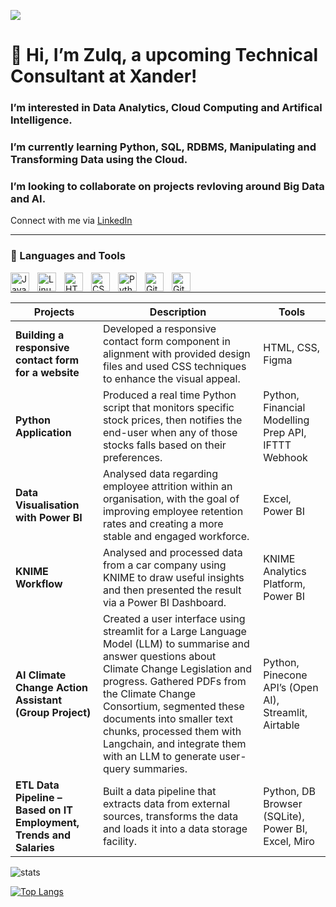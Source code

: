 ![](https://komarev.com/ghpvc/?username=ZulqAnsari&style=plastic)

# 👋 Hi, I’m Zulq, a upcoming Technical Consultant at Xander!

### I’m interested in Data Analytics, Cloud Computing and Artifical Intelligence.
### I’m currently learning Python, SQL, RDBMS, Manipulating and Transforming Data using the Cloud. 
### I’m looking to collaborate on projects revloving around Big Data and AI. 


Connect with me via [LinkedIn](https://www.linkedin.com/in/zulq-ansari97/)

---
### 🧰 Languages and Tools

<img align="left" alt="Java" width="30px" style="padding-right:10px;" src="https://cdn.jsdelivr.net/gh/devicons/devicon/icons/java/java-original.svg"/>
<img align="left" alt="Linux" width="30px" style="padding-right:10px;" src="https://cdn.jsdelivr.net/gh/devicons/devicon/icons/linux/linux-original.svg" />
<img align="left" alt="HTML" width="30px" style="padding-right:10px;" src="https://cdn.jsdelivr.net/gh/devicons/devicon/icons/html5/html5-plain.svg" />
<img align="left" alt="CSS" width="30px" style="padding-right:10px;" src="https://cdn.jsdelivr.net/gh/devicons/devicon/icons/css3/css3-plain.svg" />
<img align="left" alt="Python" width="30px" style="padding-right:10px;" src="https://cdn.jsdelivr.net/gh/devicons/devicon/icons/python/python-plain.svg" />
<img align="left" alt="GitHub" width="30px" style="padding-right:10px;" src="https://cdn.jsdelivr.net/gh/devicons/devicon/icons/github/github-original.svg" />
<img align="left" alt="GitHub" width="30px" style="padding-right:10px;" src="https://cdn.jsdelivr.net/gh/devicons/devicon/icons/amazonwebservices/amazonwebservices-original-wordmark.svg"/>

<br />

---

| Projects                         | Description                     | Tools                                                        |
| -----------------------------| ------------------------        | ----------------------
| **Building a responsive contact form for a website**      | Developed a responsive contact form component in alignment with provided design files and used CSS techniques to enhance the visual appeal.    | HTML, CSS, Figma
| **Python Application**      | Produced a real time Python script that monitors specific stock prices, then notifies the end-user when any of those stocks falls based on their preferences.    | Python, Financial Modelling Prep API, IFTTT Webhook
| **Data Visualisation with Power BI**      | Analysed data regarding employee attrition within an organisation, with the goal of improving employee retention rates and creating a more stable and engaged workforce.      | Excel, Power BI
| **KNIME Workflow**      | Analysed and processed data from a car company using KNIME to draw useful insights and then presented the result via a Power BI Dashboard.      | KNIME Analytics Platform, Power BI
| **AI Climate Change Action Assistant (Group Project)**       | Created a user interface using streamlit for a Large Language Model (LLM) to summarise and answer questions about Climate Change Legislation and progress. Gathered PDFs from the Climate Change Consortium, segmented these documents into smaller text chunks, processed them with Langchain, and integrate them with an LLM to generate user-query summaries.   | Python, Pinecone API’s (Open AI), Streamlit, Airtable
| **ETL Data Pipeline – Based on IT Employment, Trends and Salaries**       | Built a data pipeline that extracts data from external sources, transforms the data and loads it into a data storage facility.   | Python, DB Browser (SQLite), Power BI, Excel, Miro


![stats](https://github-readme-stats.vercel.app/api?username=ZulqAnsari&show_icons=true&&count_private=true&include_all_commits=true)

[![Top Langs](https://github-readme-stats.vercel.app/api/top-langs/?username=ZulqAnsari&layout=compact)](https://github.com/anuraghazra/github-readme-stats)

<!---
ZulqAnsari/ZulqAnsari is a ✨ special ✨ repository because its `README.md` (this file) appears on your GitHub profile.
You can click the Preview link to take a look at your changes.
--->
